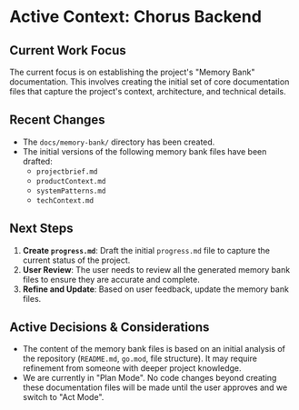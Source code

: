 # Active Context: Chorus Backend

## Current Work Focus

The current focus is on establishing the project's "Memory Bank" documentation. This involves creating the initial set of core documentation files that capture the project's context, architecture, and technical details.

## Recent Changes

- The `docs/memory-bank/` directory has been created.
- The initial versions of the following memory bank files have been drafted:
  - `projectbrief.md`
  - `productContext.md`
  - `systemPatterns.md`
  - `techContext.md`

## Next Steps

1.  **Create `progress.md`**: Draft the initial `progress.md` file to capture the current status of the project.
2.  **User Review**: The user needs to review all the generated memory bank files to ensure they are accurate and complete.
3.  **Refine and Update**: Based on user feedback, update the memory bank files.

## Active Decisions & Considerations

- The content of the memory bank files is based on an initial analysis of the repository (`README.md`, `go.mod`, file structure). It may require refinement from someone with deeper project knowledge.
- We are currently in "Plan Mode". No code changes beyond creating these documentation files will be made until the user approves and we switch to "Act Mode".
